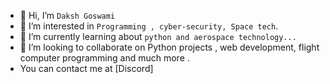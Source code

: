 - 👋 Hi, I’m ```Daksh Goswami```
- 👀 I’m interested in ```Programming , cyber-security, Space tech```.
- 🌱 I’m currently learning  about ```python and aerospace technology...```
- 💞️ I’m looking to collaborate on Python projects , web development, flight computer programming and much more .
- You can contact me at [Discord]

<!---
Daksh-Goswami/Daksh-Goswami is a ✨ special ✨ repository because its `README.md` (this file) appears on your GitHub profile.
You can click the Preview link to take a look at your changes.
--->
